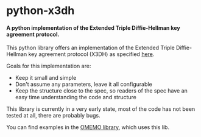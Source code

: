 # python-x3dh
#### A python implementation of the Extended Triple Diffie-Hellman key agreement protocol.

This python library offers an implementation of the Extended Triple Diffie-Hellman key agreement protocol (X3DH) as specified [here](https://signal.org/docs/specifications/x3dh/).

Goals for this implementation are:
- Keep it small and simple
- Don't assume any parameters, leave it all configurable
- Keep the structure close to the spec, so readers of the spec have an easy time understanding the code and structure

This library is currently in a very early state, most of the code has not been tested at all, there are probably bugs.

You can find examples in the [OMEMO library](https://github.com/Syndace/python-omemo), which uses this lib.
